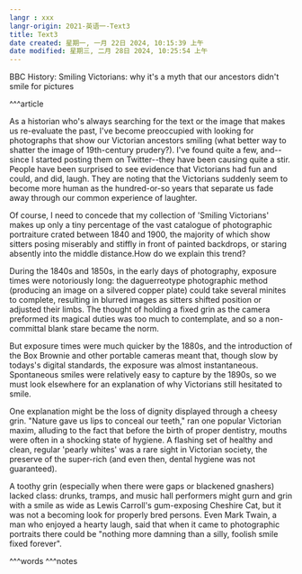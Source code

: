 ```yaml
---
langr : xxx
langr-origin: 2021-英语一-Text3
title: Text3
date created: 星期一, 一月 22日 2024, 10:15:39 上午
date modified: 星期三, 二月 28日 2024, 10:25:54 上午
---
```


BBC History: Smiling Victorians: why it's a myth that our ancestors didn't smile for pictures

^^^article

As a historian who's always searching for the text or the image that makes us re-evaluate the past, I've become preoccupied with looking for photographs that show our Victorian ancestors smiling (what better way to shatter the image of 19th-century prudery?). I've found quite a few, and--since I started posting them on Twitter--they have been causing quite a stir. People have been surprised to see evidence that Victorians had fun and could, and did, laugh. They are noting that the Victorians suddenly seem to become more human as the hundred-or-so years that separate us fade away through our common experience of laughter.

Of course, I need to concede that my collection of 'Smiling Victorians' makes up only a tiny percentage of the vast catalogue of photographic portraiture crated between 1840 and 1900, the majority of which show sitters posing miserably and stiffly in front of painted backdrops, or staring absently into the middle distance.How do we explain this trend?

During the 1840s and 1850s, in the early days of photography, exposure times were notoriously long: the daguerreotype photographic method (producing an image on a silvered copper plate) could take several minites to complete, resulting in blurred images as sitters shifted position or adjusted their limbs. The thought of holding a fixed grin as the camera preformed its magical duties was too much to contemplate, and so a non-committal blank stare became the norm.

But exposure times were much quicker by the 1880s, and the introduction of the Box Brownie and other portable cameras meant that, though slow by todays's digital standards, the exposure was almost instantaneous. Spontaneous smiles were relatively easy to capture by the 1890s, so we must look elsewhere for an explanation of why Victorians still hesitated to smile.

One explanation might be the loss of dignity displayed through a cheesy grin. "Nature gave us lips to conceal our teeth," ran one popular Victorian maxim, alluding to the fact that before the birth of proper dentistry, mouths were often in a shocking state of hygiene. A flashing set of healthy and clean, regular 'pearly whites' was a rare sight in Victorian society, the preserve of the super-rich (and even then, dental hygiene was not guaranteed).

A toothy grin (especially when there were gaps or blackened gnashers) lacked class: drunks, tramps, and music hall performers might gurn and grin with a smile as wide as Lewis Carroll's gum-exposing Cheshire Cat, but it was not a becoming look for properly bred persons. Even Mark Twain, a man who enjoyed a hearty laugh, said that when it came to photographic portraits there could be "nothing more damning than a silly, foolish smile fixed forever".

^^^words
^^^notes
